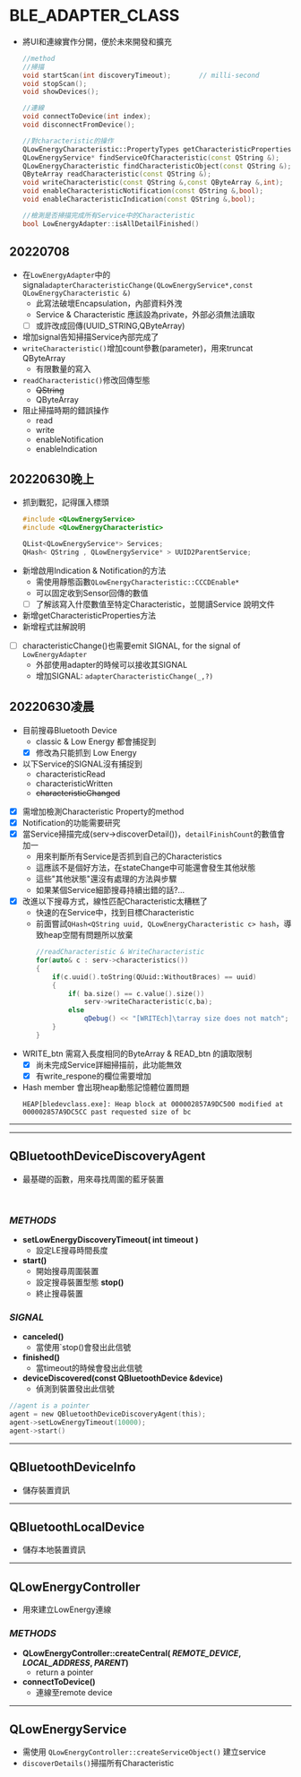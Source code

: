 # BLE_ADAPTER_CLASS
* 將UI和連線實作分開，便於未來開發和擴充
    ```C++
    //method
    //掃描
    void startScan(int discoveryTimeout);       // milli-second
    void stopScan();
    void showDevices();

    //連線
    void connectToDevice(int index);
    void disconnectFromDevice();

    //對characteristic的操作
    QLowEnergyCharacteristic::PropertyTypes getCharacteristicProperties(const QString &);
    QLowEnergyService* findServiceOfCharacteristic(const QString &);
    QLowEnergyCharacteristic findCharacteristicObject(const QString &);
    QByteArray readCharacteristic(const QString &);
    void writeCharacteristic(const QString &,const QByteArray &,int);
    void enableCharacteristicNotification(const QString &,bool);
    void enableCharacteristicIndication(const QString &,bool);

    //檢測是否掃描完成所有Service中的Characteristic
    bool LowEnergyAdapter::isAllDetailFinished()
    ```


## 20220708
* 在`LowEnergyAdapter`中的signal`adapterCharacteristicChange(QLowEnergyService*,const QLowEnergyCharacteristic &)`
  * 此寫法破壞Encapsulation，內部資料外洩
  * Service & Characteristic 應該設為private，外部必須無法讀取
  - [ ] 或許改成回傳(UUID_STRING,QByteArray)
* 增加signal告知掃描Service內部完成了
* `writeCharacteristic()`增加count參數(parameter)，用來truncat QByteArray
  * 有限數量的寫入
* `readCharacteristic()`修改回傳型態
  * ~~QString~~
  * QByteArray
* 阻止掃描時期的錯誤操作
  * read
  * write
  * enableNotification
  * enableIndication

## 20220630晚上
* 抓到戰犯，記得匯入標頭
  ```C
  #include <QLowEnergyService>
  #include <QLowEnergyCharacteristic>

  QList<QLowEnergyService*> Services;
  QHash< QString , QLowEnergyService* > UUID2ParentService;
  ```
* 新增啟用Indication & Notification的方法
  * 需使用靜態函數`QLowEnergyCharacteristic::CCCDEnable*`
  * 可以固定收到Sensor回傳的數值
  - [ ] 了解該寫入什麼數值至特定Characteristic，並閱讀Service 說明文件
* 新增getCharacteristicProperties方法
* 新增程式註解說明
- [ ] characteristicChange()也需要emit SIGNAL, for the signal of `LowEnergyAdapter`
  * 外部使用adapter的時候可以接收其SIGNAL
  * 增加SIGNAL: `adapterCharacteristicChange(_,?)`

## 20220630凌晨
* 目前搜尋Bluetooth Device
  * classic & Low Energy 都會捕捉到
  - [X] 修改為只能抓到 Low Energy 
* 以下Service的SIGNAL沒有捕捉到
    * characteristicRead
    * characteristicWritten
    * ~~characteristicChanged~~
- [X] 需增加檢測Characteristic Property的method
- [X] Notification的功能需要研究
- [X] 當Service掃描完成(serv->discoverDetail())，`detailFinishCount`的數值會加一
  * 用來判斷所有Service是否抓到自己的Characteristics
  * 這應該不是個好方法，在stateChange中可能還會發生其他狀態
  * 這些"其他狀態"還沒有處理的方法與步驟
  * 如果某個Service細節搜尋持續出錯的話?...
- [X] 改進以下搜尋方式，線性匹配Characteristic太糟糕了
  * 快速的在Service中，找到目標Characteristic
  * 前面嘗試`QHash<QString uuid, QLowEnergyCharacteristic c> hash`，導致heap空間有問題所以放棄
    ```C++
    //readCharacteristic & WriteCharacteristic
    for(auto& c : serv->characteristics())
    {
        if(c.uuid().toString(QUuid::WithoutBraces) == uuid)
        {
            if( ba.size() == c.value().size())
                serv->writeCharacteristic(c,ba);
            else
                qDebug() << "[WRITEch]\tarray size does not match";
        }
    }
    ```
* WRITE_btn 需寫入長度相同的ByteArray & READ_btn 的讀取限制
  - [X] 尚未完成Service詳細掃描前，此功能無效
  - [X] 有write_respone的欄位需要增加
* Hash member 會出現heap動態記憶體位置問題
  ```
  HEAP[bledevclass.exe]: Heap block at 000002857A9DC500 modified at 000002857A9DC5CC past requested size of bc
  ```

* * *
* * * 
## QBluetoothDeviceDiscoveryAgent
* 最基礎的函數，用來尋找周圍的藍牙裝置

<br/>

### *__METHODS__*
* **setLowEnergyDiscoveryTimeout( int timeout )**
    * 設定LE搜尋時間長度
* **start()**
    * 開始搜尋周圍裝置
    * 設定搜尋裝置型態
**stop()**
    * 終止搜尋裝置

### *__SIGNAL__*
* **canceled()**
    * 當使用`stop()會發出此信號
* **finished()**
    * 當timeout的時候會發出此信號
* **deviceDiscovered(const QBluetoothDevice &device)**
    * 偵測到裝置發出此信號
```c
//agent is a pointer
agent = new QBluetoothDeviceDiscoveryAgent(this);
agent->setLowEnergyTimeout(10000);
agent->start()
```

* * *
## QBluetoothDeviceInfo
* 儲存裝置資訊
* * *
## QBluetoothLocalDevice
* 儲存本地裝置資訊
* * *
## QLowEnergyController
* 用來建立LowEnergy連線

### *__METHODS__*
* **QLowEnergyController::createCentral( *REMOTE_DEVICE*, *LOCAL_ADDRESS*, *PARENT*)**
    * return a pointer
* **connectToDevice()**
    * 連線至remote device
* * *
## QLowEnergyService
* 需使用 `QLowEnergyController::createServiceObject()` 建立service
* `discoverDetails()`掃描所有Characteristic
  